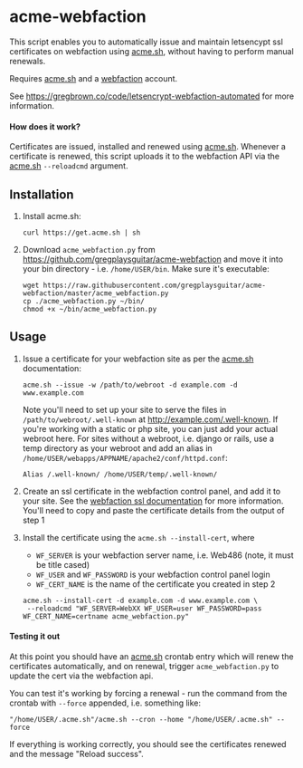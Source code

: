 acme-webfaction
===

This script enables you to automatically issue and maintain letsencypt ssl certificates on webfaction using [acme.sh][], without having to perform manual renewals.

Requires [acme.sh][] and a [webfaction][] account.

See <https://gregbrown.co/code/letsencrypt-webfaction-automated> for more information.

#### How does it work?

Certificates are issued, installed and renewed using [acme.sh][]. Whenever a certificate is renewed, this script uploads it to the webfaction API via the [acme.sh][] `--reloadcmd` argument.

Installation
---

1. Install acme.sh:
   
   ```   
   curl https://get.acme.sh | sh 
   ```
   
2. Download `acme_webfaction.py` from <https://github.com/gregplaysguitar/acme-webfaction> and move it into your bin directory - i.e. `/home/USER/bin`. Make sure it's executable:

   ```
   wget https://raw.githubusercontent.com/gregplaysguitar/acme-webfaction/master/acme_webfaction.py
   cp ./acme_webfaction.py ~/bin/
   chmod +x ~/bin/acme_webfaction.py
   ```

Usage
---

1. Issue a certificate for your webfaction site as per the [acme.sh][] documentation:

   ```
   acme.sh --issue -w /path/to/webroot -d example.com -d www.example.com
   ```
   
   Note you'll need to set up your site to serve the files in `/path/to/webroot/.well-known` at http://example.com/.well-known. If you're working with a static or php site, you can just add your actual webroot here. For sites without a webroot, i.e. django or rails, use a temp directory as your webroot and add an alias in `/home/USER/webapps/APPNAME/apache2/conf/httpd.conf`:
   
   ```
   Alias /.well-known/ /home/USER/temp/.well-known/
   ```
   
2. Create an ssl certificate in the webfaction control panel, and add it to your site. See the [webfaction ssl documentation](https://docs.webfaction.com/user-guide/websites.html#add-a-certificate) for more information. You'll need to copy and paste the certificate details from the output of step 1

3. Install the certificate using the `acme.sh --install-cert`, where 

   - `WF_SERVER` is your webfaction server name, i.e. Web486 (note, it must be title cased)
   - `WF_USER` and `WF_PASSWORD` is your webfaction control panel login
   - `WF_CERT_NAME` is the name of the certificate you created in step 2

   ```
   acme.sh --install-cert -d example.com -d www.example.com \
    --reloadcmd "WF_SERVER=WebXX WF_USER=user WF_PASSWORD=pass WF_CERT_NAME=certname acme_webfaction.py"
   ```

#### Testing it out

At this point you should have an [acme.sh][] crontab entry which will renew the certificates automatically, and on renewal, trigger `acme_webfaction.py` to update the cert via the webfaction api.

You can test it's working by forcing a renewal - run the command from the crontab with `--force` appended, i.e. something like:

```
"/home/USER/.acme.sh"/acme.sh --cron --home "/home/USER/.acme.sh" --force
```

If everything is working correctly, you should see the certificates renewed and the message "Reload success".



[acme.sh]: https://github.com/Neilpang/acme.sh
[webfaction]: https://www.webfaction.com/
